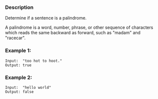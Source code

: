 ### Description

Determine if a sentence is a palindrome.

A palindrome is a word, number, phrase, or other sequence of characters which reads the same backward as forward, such as "madam" and "racecar".

### Example 1:

```
Input:  "too hot to hoot."
Output: true
```

### Example 2:

```
Input:  "hello world"
Output: false
```
